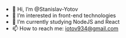 - 👋 Hi, I’m @Stanislav-Yotov
- 👀 I’m interested in front-end technologies
- 🌱 I’m currently studying NodeJS and React
- 📫 How to reach me: iotov934@gmail.com

<!---
Stanislav-Yotov/Stanislav-Yotov is a ✨ special ✨ repository because its `README.md` (this file) appears on your GitHub profile.
You can click the Preview link to take a look at your changes.
--->

